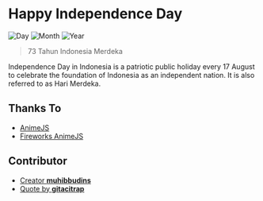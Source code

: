 # Happy Independence Day
![Day](https://badgen.net/badge/Day/17/red)
![Month](https://badgen.net/badge/Month/August/red)
![Year](https://badgen.net/badge/Year/1945/red)

> 73 Tahun Indonesia Merdeka

Independence Day in Indonesia is a patriotic public holiday every 17 August to celebrate the foundation of Indonesia as an independent nation. It is also referred to as Hari Merdeka.

## Thanks To

- [AnimeJS](https://github.com/juliangarnier/anime/)
- [Fireworks AnimeJS](https://codepen.io/juliangarnier/pen/gmOwJX)

## Contributor

- [Creator **muhibbudins**](https://github.com/muhibbudins)
- [Quote by **gitacitrap**](https://github.com/gitacitrap)
